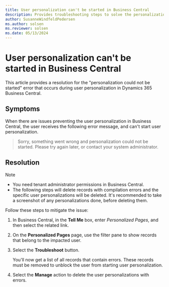```yaml
---
title: User personalization can't be started in Business Central
description: Provides troubleshooting steps to solve the personalization could not be started error during user personalization in Dynamics 365 Business Central.
author: SusanneWindfeldPedersen
ms.author: solsen
ms.reviewer: solsen
ms.date: 05/13/2024
---
```

# User personalization can't be started in Business Central

This article provides a resolution for the "personalization could not be started" error that occurs during user personalization in Dynamics 365 Business Central.

## Symptoms

When there are issues preventing the user personalization in Business Central, the user receives the following error message, and can't start user personalization.

> Sorry, something went wrong and personalization could not be started. Please try again later, or contact your system administrator.

## Resolution

> [!NOTE]
>
> - You need tenant administrator permissions in Business Central.
> - The following steps will delete records with compilation errors and the specific user personalizations will be deleted. It's recommended to take a screenshot of any personalizations done, before deleting them.

Follow these steps to mitigate the issue:

1. In Business Central, in the **Tell Me** box, enter *Personalized Pages*, and then select the related link.
2. On the **Personalized Pages** page, use the filter pane to show records that belong to the impacted user.
3. Select the **Troubleshoot** button.

   You'll now get a list of all records that contain errors. These records must be removed to unblock the user from starting user personalization.  

4. Select the **Manage** action to delete the user personalizations with errors.
